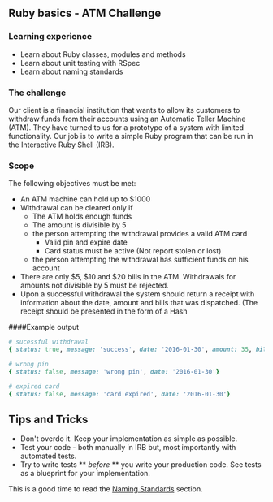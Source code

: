 ## Ruby basics - ATM Challenge

### Learning experience
- Learn about Ruby classes, modules and methods
- Learn about unit testing with RSpec
- Learn about naming standards

### The challenge
Our client is a financial institution that wants to allow its customers to withdraw funds from their accounts using an Automatic Teller Machine (ATM). They have turned to us for a prototype of a system with limited functionality. Our job is to write a simple Ruby program that can be run in the Interactive Ruby Shell (IRB).

### Scope
The following objectives must be met:
- An ATM machine can hold up to $1000
- Withdrawal can be cleared only if 
    - The ATM holds enough funds
    - The amount is divisible by 5
    - the person attempting the withdrawal provides a valid ATM card
        - Valid pin and expire date
        - Card status must be active (Not report stolen or lost)
    - the person attempting the withdrawal has sufficient funds on his account
- There are only $5, $10 and $20 bills in the ATM. Withdrawals for amounts not divisible by 5 must be rejected.
- Upon a successful withdrawal the system should return a receipt with information about the date, amount and bills that was dispatched. (The receipt should be presented in the form of a Hash

####Example output
```ruby
# sucessful withdrawal
{ status: true, message: 'success', date: '2016-01-30', amount: 35, bills: [20,10,5]}

# wrong pin
{ status: false, message: 'wrong pin', date: '2016-01-30'}

# expired card
{ status: false, message: 'card expired', date: '2016-01-30'}
```


## Tips and Tricks

- Don't overdo it. Keep your implementation as simple as possible.
- Test your code - both manually in IRB but, most importantly with automated tests.
- Try to write tests ** *before* ** you write your production code. See tests as a blueprint for your implementation.

This is a good time to read the [Naming Standards](../extras/naming_standards.md) section.


